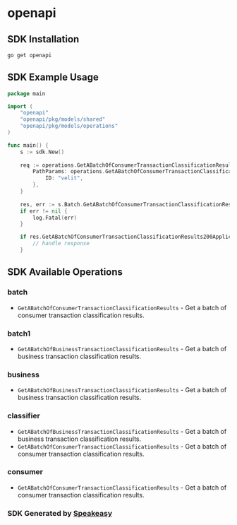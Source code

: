 # openapi

<!-- Start SDK Installation -->
## SDK Installation

```bash
go get openapi
```
<!-- End SDK Installation -->

## SDK Example Usage
<!-- Start SDK Example Usage -->
```go
package main

import (
    "openapi"
    "openapi/pkg/models/shared"
    "openapi/pkg/models/operations"
)

func main() {
    s := sdk.New()
    
    req := operations.GetABatchOfConsumerTransactionClassificationResultsRequest{
        PathParams: operations.GetABatchOfConsumerTransactionClassificationResultsPathParams{
            ID: "velit",
        },
    }
    
    res, err := s.Batch.GetABatchOfConsumerTransactionClassificationResults(ctx, req)
    if err != nil {
        log.Fatal(err)
    }

    if res.GetABatchOfConsumerTransactionClassificationResults200ApplicationJSONObject != nil {
        // handle response
    }
```
<!-- End SDK Example Usage -->

<!-- Start SDK Available Operations -->
## SDK Available Operations

### batch

* `GetABatchOfConsumerTransactionClassificationResults` - Get a batch of consumer transaction classification results.

### batch1

* `GetABatchOfBusinessTransactionClassificationResults` - Get a batch of business transaction classification results.

### business

* `GetABatchOfBusinessTransactionClassificationResults` - Get a batch of business transaction classification results.

### classifier

* `GetABatchOfBusinessTransactionClassificationResults` - Get a batch of business transaction classification results.
* `GetABatchOfConsumerTransactionClassificationResults` - Get a batch of consumer transaction classification results.

### consumer

* `GetABatchOfConsumerTransactionClassificationResults` - Get a batch of consumer transaction classification results.

<!-- End SDK Available Operations -->

### SDK Generated by [Speakeasy](https://docs.speakeasyapi.dev/docs/using-speakeasy/client-sdks)
